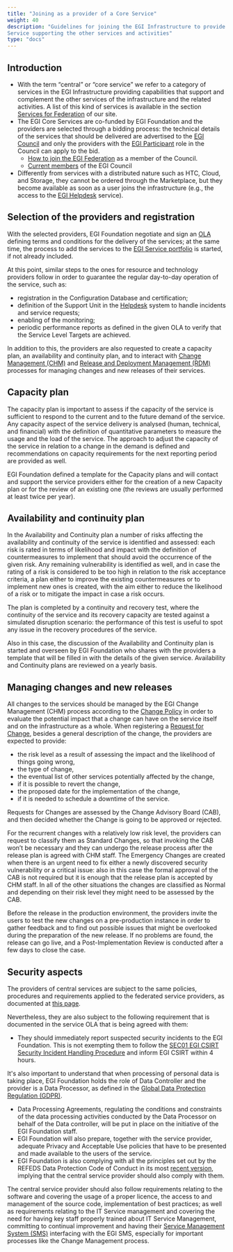```yaml
---
title: "Joining as a provider of a Core Service"
weight: 40
description: "Guidelines for joining the EGI Infrastructure to provide a Core
Service supporting the other services and activities"
type: "docs"
---
```


## Introduction

- With the term “central” or “core service” we refer to a category of services
  in the EGI Infrastructure providing capabilities that support and complement
  the other services of the infrastructure and the related activities. A list of
  this kind of services is available in the section
  [Services for Federation](https://www.egi.eu/services/federation/) of our
  site.
- The EGI Core Services are co-funded by EGI Foundation and the providers are
  selected through a bidding process: the technical details of the services that
  should be delivered are advertised to the
  [EGI Council](https://confluence.egi.eu/display/EGIG/EGI+Council) and only the
  providers with the
  [EGI Participant](https://confluence.egi.eu/display/EGIG/EGI+Participant) role
  in the Council can apply to the bid.
  - [How to join the EGI Federation](https://www.egi.eu/join-the-egi-federation/)
    as a member of the Council.
  - [Current members](https://www.egi.eu/egi-federation/#council) of the EGI
    Council
- Differently from services with a distributed nature such as HTC, Cloud, and
  Storage, they cannot be ordered through the Marketplace, but they become
  available as soon as a user joins the infrastructure (e.g., the access to the
  [EGI Helpdesk](../../../../internal/helpdesk) service).

## Selection of the providers and registration

With the selected providers, EGI Foundation negotiate and sign an
[OLA](https://confluence.egi.eu/display/EGIG/Operational+Level+Agreement)
defining terms and conditions for the delivery of the services; at the same
time, the process to add the services to the
[EGI Service portfolio](https://www.egi.eu/services/) is started, if not already
included.

At this point, similar steps to the ones for resource and technology providers
follow in order to guarantee the regular day-to-day operation of the service,
such as:

- registration in the Configuration Database and certification;
- definition of the Support Unit in the
  [Helpdesk](../../../../internal/helpdesk) system to handle incidents and
  service requests;
- enabling of the monitoring;
- periodic performance reports as defined in the given OLA to verify that the
  Service Level Targets are achieved.

In addition to this, the providers are also requested to create a capacity plan,
an availability and continuity plan, and to interact with
[Change Management (CHM)](https://go.egi.eu/chm) and
[Release and Deployment Management (RDM)](https://go.egi.eu/rdm) processes for
managing changes and new releases of their services.

## Capacity plan

The capacity plan is important to assess if the capacity of the service is
sufficient to respond to the current and to the future demand of the service.
Any capacity aspect of the service delivery is analysed (human, technical, and
financial) with the definition of quantitative parameters to measure the usage
and the load of the service. The approach to adjust the capacity of the service
in relation to a change in the demand is defined and recommendations on capacity
requirements for the next reporting period are provided as well.

EGI Foundation defined a template for the Capacity plans and will contact and
support the service providers either for the creation of a new Capacity plan or
for the review of an existing one (the reviews are usually performed at least
twice per year).

## Availability and continuity plan

In the Availability and Continuity plan a number of risks affecting the
availability and continuity of the service is identified and assessed: each risk
is rated in terms of likelihood and impact with the definition of
countermeasures to implement that should avoid the occurrence of the given risk.
Any remaining vulnerability is identified as well, and in case the rating of a
risk is considered to be too high in relation to the risk acceptance criteria, a
plan either to improve the existing countermeasures or to implement new ones is
created, with the aim either to reduce the likelihood of a risk or to mitigate
the impact in case a risk occurs.

The plan is completed by a continuity and recovery test, where the continuity of
the service and its recovery capacity are tested against a simulated disruption
scenario: the performance of this test is useful to spot any issue in the
recovery procedures of the service.

Also in this case, the discussion of the Availability and Continuity plan is
started and overseen by EGI Foundation who shares with the providers a template
that will be filled in with the details of the given service. Availability and
Continuity plans are reviewed on a yearly basis.

## Managing changes and new releases

All changes to the services should be managed by the EGI Change Management (CHM)
process according to the [Change Policy](https://go.egi.eu/chm-policy) in order
to evaluate the potential impact that a change can have on the service itself
and on the infrastructure as a whole. When registering a
[Request for Change](https://confluence.egi.eu/display/EGIG/Request+For+Change),
besides a general description of the change, the providers are expected to
provide:

- the risk level as a result of assessing the impact and the likelihood of
  things going wrong,
- the type of change,
- the eventual list of other services potentially affected by the change,
- if it is possible to revert the change,
- the proposed date for the implementation of the change,
- if it is needed to schedule a downtime of the service.

Requests for Changes are assessed by the Change Advisory Board (CAB), and then
decided whether the Change is going to be approved or rejected.

For the recurrent changes with a relatively low risk level, the providers can
request to classify them as Standard Changes, so that invoking the CAB won’t be
necessary and they can undergo the release process after the release plan is
agreed with CHM staff. The Emergency Changes are created when there is an urgent
need to fix either a newly discovered security vulnerability or a critical
issue: also in this case the formal approval of the CAB is not required but it
is enough that the release plan is accepted by CHM staff. In all of the other
situations the changes are classified as Normal and depending on their risk
level they might need to be assessed by the CAB.

Before the release in the production environment, the providers invite the users
to test the new changes on a pre-production instance in order to gather feedback
and to find out possible issues that might be overlooked during the preparation
of the new release. If no problems are found, the release can go live, and a
Post-Implementation Review is conducted after a few days to close the case.

## Security aspects

The providers of central services are subject to the same policies, procedures
and requirements applied to the federated service providers, as documented at
[this page](https://go.egi.eu/policies-procedures-internal-service-providers).

Nevertheless, they are also subject to the following requirement that is
documented in the service OLA that is being agreed with them:

- They should immediately report suspected security incidents to the EGI
  Foundation. This is not exempting them to follow the
  [SEC01 EGI CSIRT Security Incident Handling Procedure](https://go.egi.eu/sec01)
  and inform EGI CSIRT within 4 hours.

It's also important to understand that when processing of personal data is
taking place, EGI Foundation holds the role of Data Controller and the provider
is a Data Processor, as defined in the
[Global Data Protection Regulation (GDPR)](https://gdpr.eu/article-4-definitions/).

- Data Processing Agreements, regulating the conditions and constraints of the
  data processing activities conducted by the Data Processor on behalf of the
  Data controller, will be put in place on the initiative of the EGI Foundation
  staff.
- EGI Foundation will also prepare, together with the service provider, adequate
  Privacy and Acceptable Use policies that have to be presented and made
  available to the users of the service.
- EGI Foundation is also complying with all the principles set out by the REFEDS
  Data Protection Code of Conduct in its most
  [recent version](https://wiki.refeds.org/display/CODE/Data+Protection+Code+of+Conduct+Home),
  implying that the central service provider should also comply with them.

The central service provider should also follow requirements relating to the
software and covering the usage of a proper licence, the access to and
management of the source code, implementation of best practices; as well as
requirements relating to the IT Service management and covering the need for
having key staff properly trained about IT Service Management, committing to
continual improvement and having their
[Service Management System (SMS)](https://confluence.egi.eu/display/EGIG/Service+management+system)
interfacing with the EGI SMS, especially for important processes like the Change
Management process.
